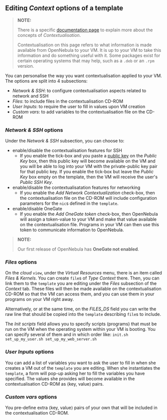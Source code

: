 ## Editing _Context_ options of a template

>**NOTE:**
>
>There is a specific [documentation page](contextualization) to explain more about the concepts of _Contextualisation_. 
>
>Contextualisation on this page refers to what information is made available from OpenNebula to your VM. It is up to your VM to take this information and do something useful with it. Some packages exist for certain operating systems that may help, such as a `.deb` or an `.rpm` version.

You can personalise the way you want contextualisation applied to your VM. The options are split into 4 subsections:

* _Network & SSH_: to configure contextualisation aspects related to network and SSH
* _Files_: to include files in the contextualisation CD-ROM
* _User Inputs_: to require the user to fill in values upon VM creation
* _Custom vars_: to add variables to the contextualisation file on the CD-ROM

### _Network & SSH_ options

Under the _Network & SSH_ subsection, you can choose to:
* enable/disable the contextualisation features for SSH
  * If you enable the tick-box and you paste a [public key](https://en.wikipedia.org/wiki/Public-key_cryptography) on the _Public Key_ box, then this public key will become available on the VM and you will be able to log into your VM with the private-public key pair for that public key. If you enable the tick-box but leave the _Public Key_ box empty on the template, then the VM will receive the user's _Public SSH Key_.
* enable/disable the contextualisatation features for networking
  * If you enable the _Add Network Contextualization_ check-box, then the contextualisation file on the CD-ROM will include configuration parameters for the `nic`s defined in the `template`. 
* enable/disable OneGate
  * If you enable the _Add OneGate token_ check-box, then OpenNebula will assign a token-value to your VM and make that value available on the contextualisation file. Programs in your VM can then use this token to communicate information to OpenNebula.

> **NOTE:**
> 
> Our first release of OpenNebula has **OneGate not enabled**.

### _Files_ options

On the _cloud_ `view`, under the _Virtual Resources_ menu, there is an item called _Files & Kernels_. You can create `file`s of _Type_ _Context_ there. Then, you can link them to the `template` you are editing under the _Files_ subsection of the _Context_ tab. These files will then be made available on the contextualisation CD-ROM so that the VM can access them, and you can use them in your programs on your VM right away.

Alternatively, or at the same time, on the _FILES_DS_ field you can write the raw line that should be copied into the `template` describing `file`s to include.

The _Init scripts_ field allows you to specify scripts (programs) that must be run on the VM when the operating system within your VM is booting. You can specify several of them and in which order like: `init.sh set_up_my_user.sh set_up_my_web_server.sh`

### _User Inputs_ options

You can add a list of variables you want to ask the user to fill in when she creates a VM out of the `template` you are editing. When she instantiates the `template`, a form will pop-up asking her to fill the variables you have specified. The values she provides will become available in the contextualisation CD-ROM as ⟨key, value⟩ pairs.

### _Custom vars_ options

You pre-define extra ⟨key, value⟩ pairs of your own that will be included in the contextualisation CD-ROM.